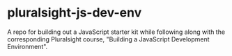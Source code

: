# pluralsight-js-dev-env
A repo for building out a JavaScript starter kit while following along with the corresponding Pluralsight course, "Building a JavaScript Development Environment".
